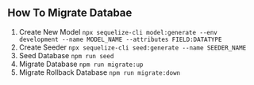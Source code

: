 ## How To Migrate Databae

1. Create New Model
   `npx sequelize-cli model:generate --env development --name MODEL_NAME --attributes FIELD:DATATYPE`
2. Create Seeder
   `npx sequelize-cli seed:generate --name SEEDER_NAME`
3. Seed Database
   `npm run seed`
4. Migrate Database
   `npm run migrate:up`
5. Migrate Rollback Database
   `npm run migrate:down`
